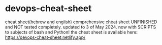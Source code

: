 # devops-cheat-sheet
cheat sheet(hebrew and english)
comprehensive cheat sheet UNFINISHED and NOT tested completely.
updated to 3 of May 2024.
now with SCRIPTS to subjects of bash and Python!
the cheat sheet is available here:
https://devops-cheat-sheet.netlify.app/
